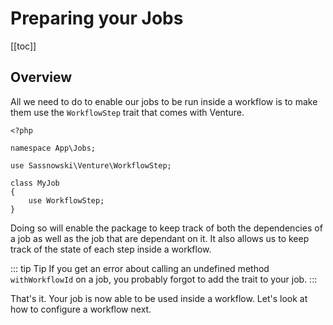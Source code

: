 # Preparing your Jobs

[[toc]]

## Overview

All we need to do to enable our jobs to be run inside a workflow is to make them use the `WorkflowStep` trait that comes with Venture.

```php{5,9}
<?php

namespace App\Jobs;

use Sassnowski\Venture\WorkflowStep;

class MyJob
{
    use WorkflowStep;
}
```

Doing so will enable the package to keep track of both the dependencies of a job as well as the job that are dependant on it. It also allows us to keep track of the state of each step inside a workflow.

::: tip Tip
If you get an error about calling an undefined method `withWorkflowId` on a job, you probably forgot to add the trait to your job.
:::

That's it. Your job is now able to be used inside a workflow. Let's look at how to configure a workflow next.
